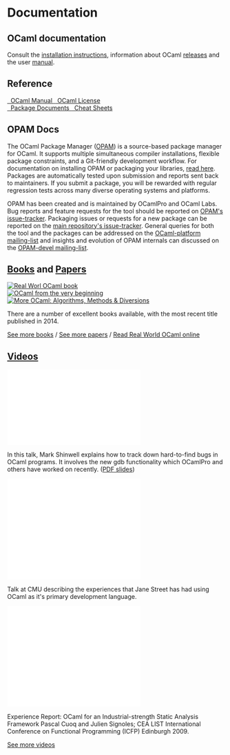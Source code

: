 <!-- ((! set title Docs !)) ((! set documentation !)) ((! set nobreadcrumb !)) -->

<div class="container">
    <h1>Documentation</h1>
    <div class="row">
        <section class="span6 condensed">
            <h1 class="ruled">OCaml documentation</h1>
            <p>Consult the
               <a href="install.html">installation instructions</a>,
               information about OCaml <a href="/releases/">releases</a>
               and the user
               <a href="http://caml.inria.fr/pub/docs/manual-ocaml/">manual</a>.
            </p>
        </section>
        <section class="span6 condensed">
            <h1 class="ruled">Reference</h1>
            <div class="row">
                <a href="http://caml.inria.fr/pub/docs/manual-ocaml/"
				    target="_blank" class="span3 documentation-highlight">
                    <img src="/img/manual.svg" alt="" class="svg">
                    <img src="/img/manual.png" alt="" class="png">
                    OCaml Manual
                </a>
                <a href="license.html" class="span3 documentation-highlight">
                    <img src="/img/license.svg" alt="" class="svg">
                    <img src="/img/license.png" alt="" class="png">
                    OCaml License
                </a>
            </div>
            <div class="row">
                <a href="https://opam.ocaml.org/packages/"
				   class="span3 documentation-highlight">
                    <img src="/img/documents.svg" alt="" class="svg" />
                    <img src="/img/documents.png" alt="" class="png" />
                    Package Documents
                </a>
                <a href="cheat_sheets.html"
				   class="span3 documentation-highlight">
                    <img src="/img/cheat.svg" alt="" class="svg" />
                    <img src="/img/cheat.png" alt="" class="png" />
                    Cheat Sheets
                </a>
            </div>
        </section>
    </div>
    <div class="row">
        <section class="span6 condensed">
            <h1 class="ruled">OPAM Docs</h1>
            <p>The OCaml Package Manager (<a href="https://opam.ocaml.org">OPAM</a>) is a source-based package manager for OCaml. It supports multiple simultaneous compiler installations, flexible package constraints, and a Git-friendly development workflow. For documentation on installing OPAM or packaging your libraries, <a href="https://opam.ocaml.org/doc/Install.html">read here</a>. Packages are automatically tested upon submission and reports sent back to maintainers. If you submit a package, you will be rewarded with regular regression tests across many diverse operating systems and platforms.</p>
            <p>OPAM has been created and is maintained by OCamlPro and OCaml Labs. Bug reports and feature requests for the tool should be reported on <a href="https://github.com/OCaml/opam/issues">OPAM's issue-tracker</a>. Packaging issues or requests for a new package can be reported on the <a href="https://github.com/OCaml/opam-repository/issues">main repository's issue-tracker</a>. General queries for both the tool and the packages can be addressed on the <a href="http://lists.ocaml.org/listinfo/platform">OCaml-platform mailing-list</a> and insights and evolution of OPAM internals can discussed on the <a href="http://lists.ocaml.org/listinfo/opam-devel">OPAM-devel mailing-list</a>.</p>
        </section>
        <section class="span6 condensed">
            <h1 class="ruled"><a href="/learn/books.html">Books</a> and <a href="/docs/papers.html">Papers</a></h1>
            <div class="row">
                <div class="span2 documentation-book">
                    <a href="https://realworldocaml.org">
                        <img src="/img/real-world-ocaml.jpg" alt="Real Worl OCaml book">
                    </a>
                </div>
                <div class="span2 documentation-book">
                    <a href="http://ocaml-book.com">
                        <img src="/img/OCaml_from_beginning.png" alt="OCaml from the very beginning">
                    </a>
                </div>
                <div class="span2 documentation-book">
                    <a href="http://ocaml-book.com/more-ocaml-algorithms-methods-diversions/">
                        <img src="/img/more-ocaml-300-376.png" alt="More OCaml: Algorithms, Methods &amp; Diversions">
                    </a>
                </div>
            </div>
            <footer>
            <p>There are a number of excellent books available, with the most recent title published in 2014.</p>
            <p><a href="/learn/books.html">See more books</a> / <a href="/docs/papers.html">See more papers</a> / <a href="https://realworldocaml.org">Read Real World OCaml online</a></p>
            </footer>
        </section>
    </div>
    <div class="row">
        <section class="span12 condensed">
            <h1 class="ruled"><a href="/community/media.html">Videos</a></h1>
            <div class="row">
                    <div class="span4">
                        <p class="documentation-video">
						<iframe width="310" height="175" src="//www.youtube.com/embed/NF2WpWnB-nk?feature=player_detailpage" frameborder="0" allowfullscreen></iframe>
                        </p>
                      <p>In this talk, Mark Shinwell explains how to
                      track down hard-to-find bugs in OCaml programs.
					  It involves the new gdb functionality
					  which OCamlPro and others have worked on recently.
					  (<a href="http://oud.ocaml.org/2012/slides/oud2012-paper5-slides.pdf"
                      >PDF slides</a>)</p>
                            </div>
                    <div class="span4">
                        <p class="documentation-video">
                            <iframe src="//player.vimeo.com/video/14317442?portrait=0&amp;color=ff9933" width="310" height="233" frameborder="0" webkitallowfullscreen mozallowfullscreen allowfullscreen></iframe>
                        </p>
                        <p>Talk at CMU describing the experiences that Jane Street has had using OCaml as it's primary development language.</p>
                    </div>
                    <div class="span4">
                        <p class="documentation-video">
                            <iframe src="//player.vimeo.com/video/6652523?portrait=0&amp;color=ff9933" width="310" height="233" frameborder="0" webkitallowfullscreen mozallowfullscreen allowfullscreen></iframe>
                        </p>
                        <p>Experience Report: OCaml for an Industrial-strength Static Analysis Framework 
                        Pascal Cuoq and Julien Signoles; CEA LIST
                        International Conference on Functional Programming (ICFP) Edinburgh 2009.</p>
                    </div>
            </div>
            <footer>
                <p><a href="/community/media.html">See more videos</a></p>
            </footer>
        </section>
    </div>
</div>

